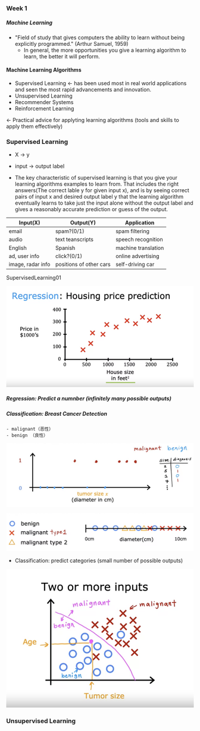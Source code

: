 ### Week 1

##### Machine Learning
- "Field of study that gives computers the ability to learn without being explicitly programmed." (Arthur Samuel, 1959)
    - In general, the more opportunities you give a learning algorithm to learn, the better it will perform. 

#### Machine Learning Algorithms
- Supervised Learning $\gets$ has been used most in real world applications and seen the most rapid advancements and innovation.
- Unsupervised Learning
- Recommender Systems
- Reinforcement Learning

$\gets$ Practical advice for applyting learning algorithms (tools and skills to apply them effectively)

### Supervised Learning

- X $\to$  y
- input $\to$ output label

- The key characteristic of supervised learning is that you give your learning algorithms examples to learn from. That includes the right answers(The correct lable y for given input x), and is by seeing correct pairs of input x and desired output label y that the learning algorithm eventually learns to take just the input alone without the output label and gives a reasonably accurate prediction or guess of the output. 

| Input(X)          | Output(Y)               | Application         |
| ----------------- | ----------------------- | ------------------- |
| email             | spam?(0/1)              | spam filtering      |
| audio             | text teanscripts        | speech recognition  |
| English           | Spanish                 | machine translation |
| ad, user info     | click?(0/1)             | online advertising  |
| image, radar info | positions of other cars | self-driving car    |

SupervisedLearning01

![](Pictures/SupervisedLearning01.png)

##### Regression: Predict a numnber (infinitely many possible outputs)

##### Classification: Breast Cancer Detection
    - malignant（恶性）
    - benign （良性）

![](Pictures/SupervisedLearning02.png)

![](Pictures/SupervisedLearning03.png)

- Classification: predict categories (small number of possible outputs)

![](Pictures/SupervisedLearning04.png)


### Unsupervised Learning